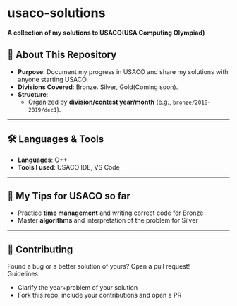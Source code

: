 # usaco-solutions

**A collection of my solutions to USACO(USA Computing Olympiad)**

## 🚀 **About This Repository**
- **Purpose**: Document my progress in USACO and share my solutions with anyone starting USACO.
- **Divisions Covered**: Bronze. Silver, Gold(Coming soon).
- **Structure**:  
  - Organized by **division/contest year/month** (e.g., `bronze/2018-2019/dec1`).  

---

## 🛠️ **Languages & Tools**
- **Languages**: C++ 
- **Tools I used**: USACO IDE, VS Code

---

## 🌟 **My Tips for USACO so far**
- Practice **time management** and writing correct code for Bronze  
- Master **algorithms** and interpretation of the problem for Silver
---

## 🤝 **Contributing**  
Found a bug or a better solution of yours? Open a pull request!  
Guidelines:  
- Clarify the year+problem of your solution
- Fork this repo, include your contributions and open a PR
